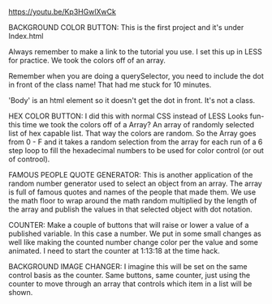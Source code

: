https://youtu.be/Kp3HGwlXwCk

BACKGROUND COLOR BUTTON:
This is the first project and it's under Index.html

Always remember to make a link to the tutorial you use.
I set this up in LESS for practice.
We took the colors off of an array.

Remember when you are doing a querySelector, you need to include the dot in front of the class name! That had me stuck for 10 minutes.

'Body' is an html element so it doesn't get the dot in front. It's not a class.

HEX COLOR BUTTON:
I did this with normal CSS instead of LESS
Looks fun- this time we took the colors off of a Array? 
An array of randomly selected list of hex capable list. That way the colors are random. So the Array goes from 0 - F and it takes a random selection from the array for each run of a 6 step loop to fill the hexadecimal numbers to be used for color control (or out of controol).

FAMOUS PEOPLE QUOTE GENERATOR:
This is another application of the random number generator used to select an object from an array. The array is full of famous quotes and names of the people that made them. We use the math floor to wrap around the math random multiplied by the length of the array and publish the values in that selected object with dot notation.

COUNTER: 
Make a couple of buttons that will raise or lower a value of a published variable. In this case a number. We put in some small changes as well like making the counted number change color per the value and some animated.
I need to start the counter at 1:13:18 at the time hack.

BACKGROUND IMAGE CHANGER:
I imagine this will be set on the same control basis as the counter. Same buttons, same counter, just using the counter to move through an array that controls which item in a list will be shown.
